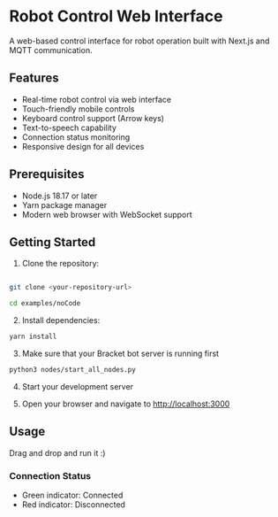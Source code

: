 # Robot Control Web Interface

A web-based control interface for robot operation built with Next.js and MQTT communication.

## Features

- Real-time robot control via web interface
- Touch-friendly mobile controls
- Keyboard control support (Arrow keys)
- Text-to-speech capability
- Connection status monitoring
- Responsive design for all devices

## Prerequisites

- Node.js 18.17 or later
- Yarn package manager
- Modern web browser with WebSocket support

## Getting Started

1. Clone the repository:

```bash

git clone <your-repository-url>

cd examples/noCode
```

2. Install dependencies:

```bash
yarn install
```

3. Make sure that your Bracket bot server is running first

```bash
python3 nodes/start_all_nodes.py
```

4. Start your development server


5. Open your browser and navigate to [http://localhost:3000](http://localhost:3000)

## Usage
Drag and drop and run it :)

### Connection Status
- Green indicator: Connected
- Red indicator: Disconnected
